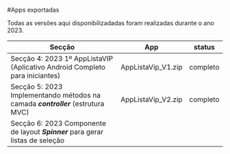 #Apps exportadas


Todas as versões aqui disponibilizadadas foram realizadas durante o ano 2023.


|                                Secção                                            |        App           |    status    |
|----------------------------------------------------------------------------------|----------------------|--------------|
| Secção 4: 2023 1º AppListaVIP (Aplicativo Android Completo para iniciantes)      |  AppListaVip_V1.zip  |   completo   |
| Secção 5: 2023 Implementando  métodos na camada ***controller*** (estrutura MVC) |  AppListaVip_V2.zip  |   completo   |
| Secção 6: 2023 Componente de layout ***Spinner*** para gerar listas de seleção   |                      |              |
